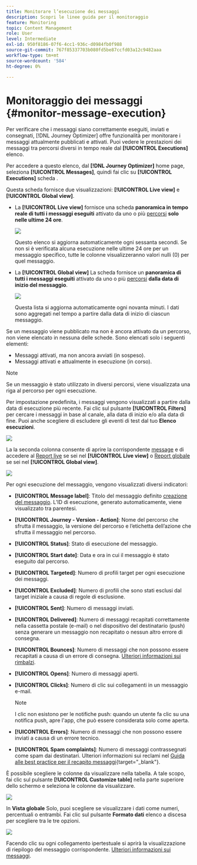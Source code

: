 ```yaml
---
title: Monitorare l’esecuzione dei messaggi
description: Scopri le linee guida per il monitoraggio
feature: Monitoring
topic: Content Management
role: User
level: Intermediate
exl-id: 950f8186-07f6-4cc1-936c-d0984fb0f988
source-git-commit: 767f85337703b080fd5be87ccfd03a12c9482aaa
workflow-type: tm+mt
source-wordcount: '584'
ht-degree: 0%

---
```


# Monitoraggio dei messaggi {#monitor-message-execution}

Per verificare che i messaggi siano correttamente eseguiti, inviati e consegnati, [!DNL Journey Optimizer] offre funzionalità per monitorare i messaggi attualmente pubblicati e attivati. Puoi vedere le prestazioni dei messaggi tra percorsi diversi <!--and APIs--> in tempo reale dal **[!UICONTROL Executions]** elenco.

Per accedere a questo elenco, dal **[!DNL Journey Optimizer]** home page, seleziona **[!UICONTROL Messages]**, quindi fai clic su **[!UICONTROL Executions]** scheda .

Questa scheda fornisce due visualizzazioni: **[!UICONTROL Live view]** e **[!UICONTROL Global view]**.

* La **[!UICONTROL Live view]** fornisce una scheda **panoramica in tempo reale di tutti i messaggi eseguiti** attivato da uno o più [percorsi](../building-journeys/journey.md) **solo nelle ultime 24 ore**.

   ![](assets/message-execution-tab-live.png)

   Questo elenco si aggiorna automaticamente ogni sessanta secondi. Se non si è verificata alcuna esecuzione nelle ultime 24 ore per un messaggio specifico, tutte le colonne visualizzeranno valori nulli (0) per quel messaggio.

* La **[!UICONTROL Global view]** La scheda fornisce un **panoramica di tutti i messaggi eseguiti** attivato da uno o più [percorsi](../building-journeys/journey.md) **dalla data di inizio del messaggio**.

   ![](assets/message-execution-tab-global.png)

   Questa lista si aggiorna automaticamente ogni novanta minuti. I dati sono aggregati nel tempo a partire dalla data di inizio di ciascun messaggio.

Se un messaggio viene pubblicato ma non è ancora attivato da un percorso, non viene elencato in nessuna delle schede. Sono elencati solo i seguenti elementi:
* Messaggi attivati, ma non ancora avviati (in sospeso).
* Messaggi attivati e attualmente in esecuzione (in corso).

>[!NOTE]
>
>Se un messaggio è stato utilizzato in diversi percorsi, viene visualizzata una riga al percorso per ogni esecuzione.

Per impostazione predefinita, i messaggi vengono visualizzati a partire dalla data di esecuzione più recente. Fai clic sul pulsante **[!UICONTROL Filters]** per cercare i messaggi in base al canale, alla data di inizio e/o alla data di fine. Puoi anche scegliere di escludere gli eventi di test dal tuo **Elenco esecuzioni**.

![](assets/message-execution-tab-filters.png)

La <!--**[!UICONTROL Quick action]**-->la seconda colonna consente di aprire la corrispondente [message](create-message.md) e di accedere al [Report live](../reports/live-report.md) se sei nel **[!UICONTROL Live view]** o [Report globale](../reports/global-report.md) se sei nel **[!UICONTROL Global view]**.

![](assets/message-execution-open-live-report.png)

Per ogni esecuzione del messaggio, vengono visualizzati diversi indicatori:

* **[!UICONTROL Message label]**: Titolo del messaggio definito [creazione del messaggio](create-message.md). L’ID di esecuzione, generato automaticamente, viene visualizzato tra parentesi.

   <!--**[!UICONTROL Execution ID]**: Automatically generated identifier.
  **[!UICONTROL Source]**: Name of the journey leveraging that message.-->

* **[!UICONTROL Journey - Version - Action]**: Nome del percorso che sfrutta il messaggio, la versione del percorso e l’etichetta dell’azione che sfrutta il messaggio nel percorso.

* **[!UICONTROL Status]**: Stato di esecuzione del messaggio.

* **[!UICONTROL Start date]**: Data e ora in cui il messaggio è stato eseguito dal percorso.

* **[!UICONTROL Targeted]**: Numero di profili target per ogni esecuzione dei messaggi.

* **[!UICONTROL Excluded]**: Numero di profili che sono stati esclusi dal target iniziale a causa di regole di esclusione.

* **[!UICONTROL Sent]**: Numero di messaggi inviati.

* **[!UICONTROL Delivered]**: Numero di messaggi recapitati correttamente nella cassetta postale (e-mail) o nel dispositivo del destinatario (push) senza generare un messaggio non recapitato o nessun altro errore di consegna.

* **[!UICONTROL Bounces]**: Numero di messaggi che non possono essere recapitati a causa di un errore di consegna. [Ulteriori informazioni sui rimbalzi](suppression-list.md).

* **[!UICONTROL Opens]**: Numero di messaggi aperti.

* **[!UICONTROL Clicks]**: Numero di clic sui collegamenti in un messaggio e-mail.

   >[!NOTE]
   >
   >I clic non esistono per le notifiche push: quando un utente fa clic su una notifica push, apre l&#39;app, che può essere considerata solo come aperta.

* **[!UICONTROL Errors]**: Numero di messaggi che non possono essere inviati a causa di un errore tecnico.

* **[!UICONTROL Spam complaints]**: Numero di messaggi contrassegnati come spam dai destinatari. Ulteriori informazioni sui reclami nel [Guida alle best practice per il recapito messaggi](https://experienceleague.adobe.com/docs/deliverability-learn/deliverability-best-practice-guide/metrics-for-deliverability/complaints.html#metrics-for-deliverability){target=&quot;_blank&quot;}.

È possibile scegliere le colonne da visualizzare nella tabella. A tale scopo, fai clic sul pulsante **[!UICONTROL Customize table]** nella parte superiore dello schermo e seleziona le colonne da visualizzare.

![](assets/message-execution-customize-table.png)

In **Vista globale** Solo, puoi scegliere se visualizzare i dati come numeri, percentuali o entrambi. Fai clic sul pulsante **Formato dati** elenco a discesa per scegliere tra le tre opzioni.

![](assets/message-execution-data-format.png)

Facendo clic su ogni collegamento ipertestuale si aprirà la visualizzazione di riepilogo del messaggio corrispondente. [Ulteriori informazioni sui messaggi](create-message.md).
